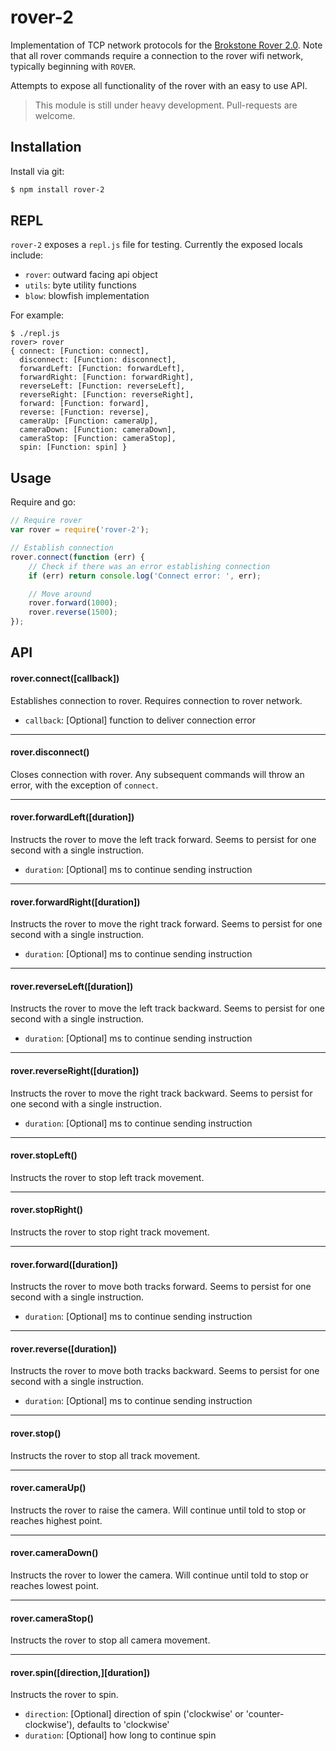 # rover-2

Implementation of TCP network protocols for the [Brokstone Rover 2.0](http://www.brookstone.com/rover-20-app-controlled-spy-tank).  Note that all rover commands require a connection to the rover wifi network, typically beginning with `ROVER`.

Attempts to expose all functionality of the rover with an easy to use API.

> This module is still under heavy development. Pull-requests are welcome.


## Installation

Install via git:

```bash
$ npm install rover-2
```


## REPL

`rover-2` exposes a `repl.js` file for testing.  Currently the exposed locals include:

* `rover`: outward facing api object
* `utils`: byte utility functions
* `blow`: blowfish implementation


For example:

```
$ ./repl.js 
rover> rover
{ connect: [Function: connect],
  disconnect: [Function: disconnect],
  forwardLeft: [Function: forwardLeft],
  forwardRight: [Function: forwardRight],
  reverseLeft: [Function: reverseLeft],
  reverseRight: [Function: reverseRight],
  forward: [Function: forward],
  reverse: [Function: reverse],
  cameraUp: [Function: cameraUp],
  cameraDown: [Function: cameraDown],
  cameraStop: [Function: cameraStop],
  spin: [Function: spin] }
```



## Usage

Require and go:

```javascript
// Require rover
var rover = require('rover-2');

// Establish connection
rover.connect(function (err) {
    // Check if there was an error establishing connection
    if (err) return console.log('Connect error: ', err);

    // Move around
    rover.forward(1000);
    rover.reverse(1500);
});
```

## API

#### rover.connect([callback])

Establishes connection to rover.  Requires connection to rover network.

* `callback`: [Optional] function to deliver connection error

___________________________________

#### rover.disconnect()

Closes connection with rover.  Any subsequent commands will throw an error, with the exception of `connect`.

___________________________________

#### rover.forwardLeft([duration])

Instructs the rover to move the left track forward.  Seems to persist for one second with a single instruction.

* `duration`: [Optional] ms to continue sending instruction

___________________________________

#### rover.forwardRight([duration])

Instructs the rover to move the right track forward.  Seems to persist for one second with a single instruction.

* `duration`: [Optional] ms to continue sending instruction

___________________________________

#### rover.reverseLeft([duration])

Instructs the rover to move the left track backward.  Seems to persist for one second with a single instruction.

* `duration`: [Optional] ms to continue sending instruction

___________________________________

#### rover.reverseRight([duration])

Instructs the rover to move the right track backward.  Seems to persist for one second with a single instruction.

* `duration`: [Optional] ms to continue sending instruction

___________________________________

#### rover.stopLeft()

Instructs the rover to stop left track movement.

___________________________________

#### rover.stopRight()

Instructs the rover to stop right track movement.

___________________________________

#### rover.forward([duration])

Instructs the rover to move both tracks forward.  Seems to persist for one second with a single instruction.

* `duration`: [Optional] ms to continue sending instruction

___________________________________

#### rover.reverse([duration])

Instructs the rover to move both tracks backward.  Seems to persist for one second with a single instruction.

* `duration`: [Optional] ms to continue sending instruction

___________________________________

#### rover.stop()

Instructs the rover to stop all track movement.

___________________________________

#### rover.cameraUp()

Instructs the rover to raise the camera.  Will continue until told to stop or reaches highest point.

___________________________________

#### rover.cameraDown()

Instructs the rover to lower the camera.  Will continue until told to stop or reaches lowest point.

___________________________________

#### rover.cameraStop()

Instructs the rover to stop all camera movement.

___________________________________

#### rover.spin([direction,][duration])

Instructs the rover to spin.

* `direction`: [Optional] direction of spin ('clockwise' or 'counter-clockwise'), defaults to 'clockwise'
* `duration`: [Optional] how long to continue spin